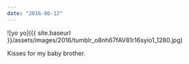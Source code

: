 ```yaml
---
date: "2016-06-12"
---
```


![yo yo]({{ site.baseurl }}/assets/images/2016/tumblr_o8nh67fAV81r16syio1_1280.jpg)

Kisses for my baby brother.
